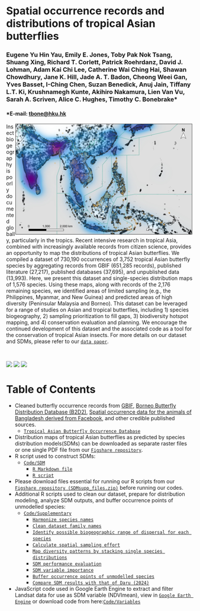 # Spatial occurrence records and distributions of tropical Asian butterflies

### Eugene Yu Hin Yau, Emily E. Jones, Toby Pak Nok Tsang, Shuang Xing, Richard T. Corlett, Patrick Roehrdanz, David J. Lohman, Adam Kai Chi Lee, Catherine Wai Ching Hai, Shawan Chowdhury, Jane K. Hill, Jade A. T. Badon, Cheong Weei Gan, Yves Basset, I-Ching Chen, Suzan Benedick, Anuj Jain, Tiffany L.T. Ki, Krushnamegh Kunte, Akihiro Nakamura, Lien Van Vu, Sarah A. Scriven, Alice C. Hughes, Timothy C. Bonebrake*
#### *E-mail: tbone@hku.hk

<img align="right" src="https://github.com/eugeneyau/Tropical-Asian-Butterfly-Distribution/blob/main/md_images/Figure%201.jpg" width=480> 

Insect biogeography is poorly documented globally, particularly in the tropics. Recent intensive research in tropical Asia, combined with increasingly available records from citizen science, provides an opportunity to map the distributions of tropical Asian butterflies. We compiled a dataset of 730,190 occurrences of 3,752 tropical Asian butterfly species by aggregating records from GBIF (651,285 records), published literature (27,217), published databases (37,695), and unpublished data (13,993). Here, we present this dataset and single-species distribution maps of 1,576 species. Using these maps, along with records of the 2,176 remaining species, we identified areas of limited sampling (e.g., the Philippines, Myanmar, and New Guinea) and predicted areas of high diversity (Peninsular Malaysia and Borneo). This dataset can be leveraged for a range of studies on Asian and tropical butterflies, including 1) species biogeography, 2) sampling prioritization to fill gaps, 3) biodiversity hotspot mapping, and 4) conservation evaluation and planning. We encourage the continued development of this dataset and the associated code as a tool for the conservation of tropical Asian insects. For more details on our dataset and SDMs, please refer to our [`data paper`](https://doi.org/10.32942/X2C904). 


<br>

[![](https://img.shields.io/badge/Citation-Scientific%20Data-blue)](https://doi.org/link)
[![](https://img.shields.io/badge/Archive-figshare/25037645-blue)](https://doi.org/10.6084/m9.figshare.25037645)
[![](https://img.shields.io/badge/License-CC%20BY%204.0-blue)](https://creativecommons.org/licenses/by/4.0/)

# Table of Contents

- Cleaned butterfly occurrence records from [GBIF](https://doi.org/10.15468/dd.nvw5wr), [Borneo Butterfly Distribution Database (B2D2)](https://www-users.york.ac.uk/~jkh6/), [Spatial occurrence data for the animals of Bangladesh derived from Facebook](https://doi.pangaea.de/10.1594/PANGAEA.948104), and other credible published sources. 
  - [`Tropical Asian Butterfly Occurrence Database`](https://doi.org/10.6084/m9.figshare.25037645)
- Distribution maps of tropical Asian butterflies as predicted by species distribution models(SDMs) can be downloaded as separate raster files or one single PDF file from our [`Figshare repository`](https://doi.org/10.6084/m9.figshare.25037645).
- R script used to construct SDMs:
  - [`Code/SDM`](https://github.com/eugeneyau/Tropical-Asian-Butterfly-Distribution/tree/main/Code/SDM)
     - [`R Markdown file`](https://github.com/eugeneyau/Tropical-Asian-Butterfly-Distribution/blob/main/Code/SDM/RMD_TropicalAsia_Bfy_SDM.Rmd)
     - [`R script`](https://github.com/eugeneyau/Tropical-Asian-Butterfly-Distribution/blob/main/Code/SDM/TropicalAsia_Bfy_SDM.R)
- Please download files essential for running our R scripts from our [`Figshare repository (SDMsupp_files.zip)`](https://doi.org/10.6084/m9.figshare.25037645) before running our codes.
- Additional R scripts used to clean our dataset, prepare for distribution modeling, analyze SDM outputs, and buffer occurrence points of unmodelled species:
  - [`Code/Supplementary`](https://github.com/eugeneyau/Tropical-Asian-Butterfly-Distribution/tree/main/Code/Supplementary)
     - [`Harmonize species names`](https://github.com/eugeneyau/Tropical-Asian-Butterfly-Distribution/blob/main/Code/Supplementary/Bfy_Data_supp_update_sp_name.R)
     - [`Clean dataset family names`](https://github.com/eugeneyau/Tropical-Asian-Butterfly-Distribution/blob/main/Code/Supplementary/Bfy_Data_supp_update_family_name.R)
     - [`Identify possible biogeographic range of dispersal for each species`](https://github.com/eugeneyau/Tropical-Asian-Butterfly-Distribution/blob/main/Code/Supplementary/Bfy_Data_supp_id_landmass_mask.R)
     - [`Calculate spatial sampling effort`](https://github.com/eugeneyau/Tropical-Asian-Butterfly-Distribution/blob/main/Code/Supplementary/Bfy_Data_supp_get_dens_ras.R)
     - [`Map diversity patterns by stacking single species distributions`](https://github.com/eugeneyau/Tropical-Asian-Butterfly-Distribution/blob/main/Code/Supplementary/Bfy_Data_supp_plot_alpha_diversity.R)
     - [`SDM performance evaluation`](https://github.com/eugeneyau/Tropical-Asian-Butterfly-Distribution/blob/main/Code/Supplementary/Bfy_Data_supp_eval_summary%20(PO).R)
     - [`SDM variable importance`](https://github.com/eugeneyau/Tropical-Asian-Butterfly-Distribution/blob/main/Code/Supplementary/Bfy_Data_supp_var_imp_analysis.R)
     - [`Buffer occurrence points of unmodelled species`](https://github.com/eugeneyau/Tropical-Asian-Butterfly-Distribution/blob/main/Code/Supplementary/Bfy_Data_supp_unmodelled%20species_point_richness.R)
     - [`Compare SDM results with that of Daru (2024)`](https://github.com/eugeneyau/Tropical-Asian-Butterfly-Distribution/blob/main/Code/Supplementary/Bfy_Data_supp_validate_daru2024_map.R)
- JavaScript code used in Google Earth Engine to extract and filter Landsat data for use as SDM variable (NDVImean), view in [`Google Earth Engine`](https://code.earthengine.google.com/7e1c649f06f22536419886e34a14d830) or download code from here:[`Code/Variables`](https://github.com/eugeneyau/Tropical-Asian-Butterfly-Distribution/blob/main/Code/Variables/GEE_NDVImean.txt)


